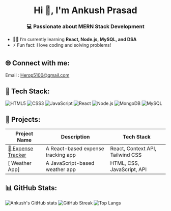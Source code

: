 <h1 align="center">Hi 👋, I'm Ankush Prasad</h1>
<h3 align="center">💻 Passionate about MERN Stack Development</h3>

- 👨‍💻 I’m currently learning **React, Node.js, MySQL, and DSA**
- ⚡ Fun fact: I love coding and solving problems!

## 🌐 Connect with me:
Email : Herop5100@gmail.com

## 🚀 Tech Stack:
![HTML5](https://img.shields.io/badge/HTML5-%23E34F26.svg?style=for-the-badge&logo=html5&logoColor=white)
![CSS3](https://img.shields.io/badge/CSS3-%231572B6.svg?style=for-the-badge&logo=css3&logoColor=white)
![JavaScript](https://img.shields.io/badge/JavaScript-%23F7DF1E.svg?style=for-the-badge&logo=javascript&logoColor=black)
![React](https://img.shields.io/badge/React-%2361DAFB.svg?style=for-the-badge&logo=react&logoColor=black)
![Node.js](https://img.shields.io/badge/Node.js-%23339933.svg?style=for-the-badge&logo=nodedotjs&logoColor=white)
![MongoDB](https://img.shields.io/badge/MongoDB-%2347A248.svg?style=for-the-badge&logo=mongodb&logoColor=white)
![MySQL](https://img.shields.io/badge/MySQL-%2300758F.svg?style=for-the-badge&logo=mysql&logoColor=white)

## 🌟 Projects:
| Project Name | Description | Tech Stack |
|-------------|------------|------------|
| [🔗 Expense Tracker](https://expensetracker-theta-ivory.vercel.app/) | A React-based expense tracking app | React, Context API, Tailwind CSS |
| [ Weather App] | A JavaScript-based weather app | HTML, CSS, JavaScript, API |

## 📊 GitHub Stats:
![Ankush's GitHub stats](https://github-readme-stats.vercel.app/api?username=AnkushPrasad&show_icons=true&theme=radical)
![GitHub Streak](https://streak-stats.demolab.com?user=AnkushPrasad&theme=radical)
![Top Langs](https://github-readme-stats.vercel.app/api/top-langs/?username=AnkushPrasad&layout=compact&theme=radical)
